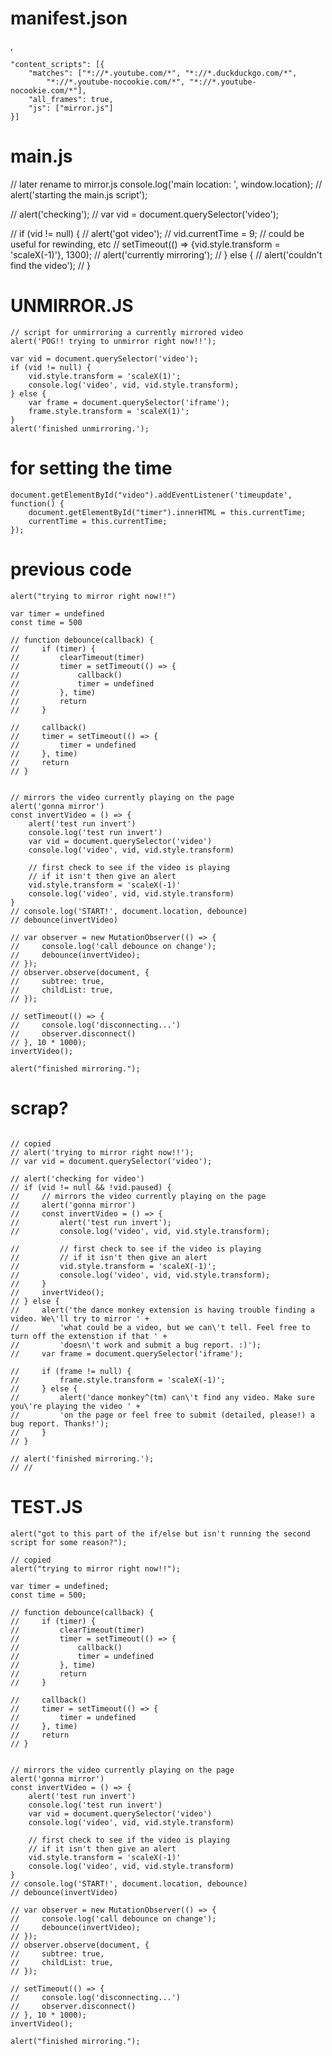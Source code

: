 
# manifest.json
,

    "content_scripts": [{
        "matches": ["*://*.youtube.com/*", "*://*.duckduckgo.com/*", 
            "*://*.youtube-nocookie.com/*", "*://*.youtube-nocookie.com/*"],
        "all_frames": true,
        "js": ["mirror.js"]
    }]

# main.js

// later rename to mirror.js
console.log('main location: ', window.location);
// alert('starting the main.js script');

// alert('checking');
// var vid = document.querySelector('video');

// if (vid != null) {
//     alert('got video');
//     vid.currentTime = 9; // could be useful for rewinding, etc
//     setTimeout(() => {vid.style.transform = 'scaleX(-1)'}, 1300);
//     alert('currently mirroring');
// } else {
//     alert('couldn\'t find the video');
// }


# UNMIRROR.JS
```
// script for unmirroring a currently mirrored video
alert('POG!! trying to unmirror right now!!');

var vid = document.querySelector('video');
if (vid != null) {
    vid.style.transform = 'scaleX(1)';
    console.log('video', vid, vid.style.transform);
} else {
    var frame = document.querySelector('iframe');
    frame.style.transform = 'scaleX(1)';
}
alert('finished unmirroring.');
```

# for setting the time
```
document.getElementById("video").addEventListener('timeupdate', function() {
    document.getElementById("timer").innerHTML = this.currentTime;
    currentTime = this.currentTime;
});
```

# previous code
```
alert("trying to mirror right now!!")

var timer = undefined
const time = 500

// function debounce(callback) {
//     if (timer) {
//         clearTimeout(timer)
//         timer = setTimeout(() => {
//             callback()
//             timer = undefined
//         }, time)
//         return
//     }

//     callback()
//     timer = setTimeout(() => {
//         timer = undefined
//     }, time)
//     return
// }


// mirrors the video currently playing on the page
alert('gonna mirror')
const invertVideo = () => {
    alert('test run invert')
    console.log('test run invert')
    var vid = document.querySelector('video')
    console.log('video', vid, vid.style.transform)

    // first check to see if the video is playing
    // if it isn't then give an alert
    vid.style.transform = 'scaleX(-1)'
    console.log('video', vid, vid.style.transform)
}
// console.log('START!', document.location, debounce)
// debounce(invertVideo)

// var observer = new MutationObserver(() => {
//     console.log('call debounce on change');
//     debounce(invertVideo);
// });
// observer.observe(document, {
//     subtree: true,
//     childList: true,
// });

// setTimeout(() => {
//     console.log('disconnecting...')
//     observer.disconnect()
// }, 10 * 1000);
invertVideo();

alert("finished mirroring.");
```

# scrap?
```

// copied
// alert('trying to mirror right now!!');
// var vid = document.querySelector('video');

// alert('checking for video')
// if (vid != null && !vid.paused) {
//     // mirrors the video currently playing on the page
//     alert('gonna mirror')
//     const invertVideo = () => {
//         alert('test run invert');
//         console.log('video', vid, vid.style.transform);
        
//         // first check to see if the video is playing
//         // if it isn't then give an alert
//         vid.style.transform = 'scaleX(-1)';
//         console.log('video', vid, vid.style.transform);
//     }
//     invertVideo();
// } else {
//     alert('the dance monkey extension is having trouble finding a video. We\'ll try to mirror ' +
//         'what could be a video, but we can\'t tell. Feel free to turn off the extenstion if that ' +
//         'doesn\'t work and submit a bug report. :)');
//     var frame = document.querySelector('iframe');

//     if (frame != null) {
//         frame.style.transform = 'scaleX(-1)';
//     } else {
//         alert('dance monkey^(tm) can\'t find any video. Make sure you\'re playing the video ' +
//         'on the page or feel free to submit (detailed, please!) a bug report. Thanks!');
//     }
// }

// alert('finished mirroring.');
// // 
```

# TEST.JS
```
alert("got to this part of the if/else but isn't running the second script for some reason?");

// copied
alert("trying to mirror right now!!");

var timer = undefined;
const time = 500;

// function debounce(callback) {
//     if (timer) {
//         clearTimeout(timer)
//         timer = setTimeout(() => {
//             callback()
//             timer = undefined
//         }, time)
//         return
//     }

//     callback()
//     timer = setTimeout(() => {
//         timer = undefined
//     }, time)
//     return
// }


// mirrors the video currently playing on the page
alert('gonna mirror')
const invertVideo = () => {
    alert('test run invert')
    console.log('test run invert')
    var vid = document.querySelector('video')
    console.log('video', vid, vid.style.transform)

    // first check to see if the video is playing
    // if it isn't then give an alert
    vid.style.transform = 'scaleX(-1)'
    console.log('video', vid, vid.style.transform)
}
// console.log('START!', document.location, debounce)
// debounce(invertVideo)

// var observer = new MutationObserver(() => {
//     console.log('call debounce on change');
//     debounce(invertVideo);
// });
// observer.observe(document, {
//     subtree: true,
//     childList: true,
// });

// setTimeout(() => {
//     console.log('disconnecting...')
//     observer.disconnect()
// }, 10 * 1000);
invertVideo();

alert("finished mirroring.");
```